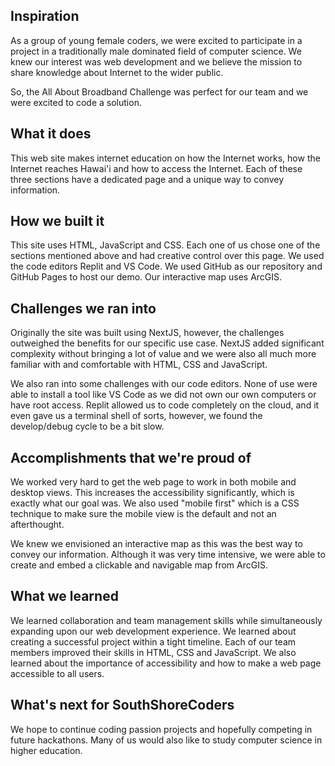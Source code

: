 ## Inspiration
As a group of young female coders, we were excited to participate in a project in a traditionally male dominated field of computer science. We knew our interest was web development and we believe the mission to share knowledge about Internet to the wider public.

So, the All About Broadband Challenge was perfect for our team and we were excited to code a solution. 

## What it does
This web site makes internet education on how the Internet works, how the Internet reaches Hawai'i and how to access the Internet. Each of these three sections have a dedicated page and a unique way to convey information. 

## How we built it
This site uses HTML, JavaScript and CSS. Each one of us chose one of the sections mentioned above and had creative control over this page. We used the code editors Replit and VS Code. We used GitHub as our repository and GitHub Pages to host our demo. Our interactive map uses ArcGIS.

## Challenges we ran into
Originally the site was built using NextJS, however, the challenges outweighed the benefits for our specific use case. NextJS added significant complexity without bringing a lot of value and we were also all much more familiar with and comfortable with HTML, CSS and JavaScript.

We also ran into some challenges with our code editors. None of use were able to install a tool like VS Code as we did not own our own computers or have root access. Replit allowed us to code completely on the cloud, and it even gave us a terminal shell of sorts, however, we found the develop/debug cycle to be a bit slow.

## Accomplishments that we're proud of
We worked very hard to get the web page to work in both mobile and desktop views. This increases the accessibility significantly, which is exactly what our goal was. We also used "mobile first" which is a CSS technique to make sure the mobile view is the default and not an afterthought.

We knew we envisioned an interactive map as this was the best way to convey our information. Although it was very time intensive, we were able to create and embed a clickable and navigable map from ArcGIS.

## What we learned
We learned collaboration and team management skills while simultaneously expanding upon our web development experience. We learned about creating a successful project within a tight timeline. Each of our team members improved their skills in HTML, CSS and JavaScript. We also learned about the importance of accessibility and how to make a web page accessible to all users.

## What's next for SouthShoreCoders
We hope to continue coding passion projects and hopefully competing in future hackathons. Many of us would also like to study computer science in higher education. 
